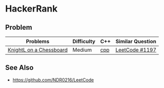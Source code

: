 # HackerRank

## Problem
| Problems | Difficulty | C++ | Similar Question |
| -------- | ---------- | --- | ---------------- |
| [KnightL on a Chessboard](https://www.hackerrank.com/challenges/knightl-on-chessboard/problem) | Medium | [cpp](https://github.com/NDR0216/HackerRank/blob/main/code/KnightLOnAChessboard/KnightLOnAChessboard.cpp) | [LeetCode #1197](https://leetcode.com/problems/minimum-knight-moves) |

## See Also
* https://github.com/NDR0216/LeetCode
